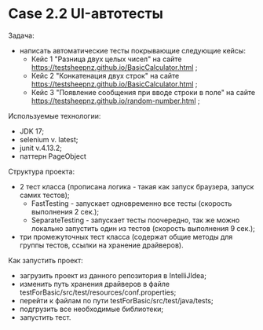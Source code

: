 # Case 2.2 UI-автотесты
Задача:
- написать автоматические тесты покрывающие следующие кейсы:
  - Кейс 1 "Разница двух целых чисел" на сайте https://testsheepnz.github.io/BasicCalculator.html ;
  - Кейс 2 "Конкатенация двух строк" на сайте https://testsheepnz.github.io/BasicCalculator.html ;
  - Кейс 3 "Появление сообщения при вводе строки в поле" на сайте https://testsheepnz.github.io/random-number.html ;

Используемые технологии:
 - JDK 17;
 - selenium v. latest;
 - junit v.4.13.2;
 - паттерн PageObject

Структура проекта:
- 2 тест класса (прописана логика - такая как запуск браузера, запуск самих тестов);
   - FastTesting - запускает одновременно все тесты (скорость выполнения 2 сек.);
   - SeparateTesting - запускает тесты поочередно, так же можно локально запустить один из тестов (скорость выполнения 9 сек.);
- три промежуточных тест класса (содержат общие методы для группы тестов, ссылки на хранение драйверов).

Как запустить проект:
- загрузить проект из данного репозитория в IntelliJIdea;
- изменить путь хранения драйверов в файле testForBasic/src/test/resources/conf.properties;
- перейти к файлам по пути testForBasic/src/test/java/tests;
- подгрузить все необходимые библиотеки;
- запустить тест.
